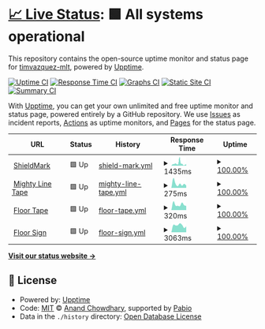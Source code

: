# [📈 Live Status](https://timvazquez-mlt.github.io/shieldmark-upptime): <!--live status--> **🟩 All systems operational**

This repository contains the open-source uptime monitor and status page for [timvazquez-mlt](https://timvazquez-mlt.github.io/shieldmark-upptime), powered by [Upptime](https://github.com/upptime/upptime).

[![Uptime CI](https://github.com/timvazquez-mlt/shieldmark-upptime/workflows/Uptime%20CI/badge.svg)](https://github.com/timvazquez-mlt/shieldmark-upptime/actions?query=workflow%3A%22Uptime+CI%22)
[![Response Time CI](https://github.com/timvazquez-mlt/shieldmark-upptime/workflows/Response%20Time%20CI/badge.svg)](https://github.com/timvazquez-mlt/shieldmark-upptime/actions?query=workflow%3A%22Response+Time+CI%22)
[![Graphs CI](https://github.com/timvazquez-mlt/shieldmark-upptime/workflows/Graphs%20CI/badge.svg)](https://github.com/timvazquez-mlt/shieldmark-upptime/actions?query=workflow%3A%22Graphs+CI%22)
[![Static Site CI](https://github.com/timvazquez-mlt/shieldmark-upptime/workflows/Static%20Site%20CI/badge.svg)](https://github.com/timvazquez-mlt/shieldmark-upptime/actions?query=workflow%3A%22Static+Site+CI%22)
[![Summary CI](https://github.com/timvazquez-mlt/shieldmark-upptime/workflows/Summary%20CI/badge.svg)](https://github.com/timvazquez-mlt/shieldmark-upptime/actions?query=workflow%3A%22Summary+CI%22)

With [Upptime](https://upptime.js.org), you can get your own unlimited and free uptime monitor and status page, powered entirely by a GitHub repository. We use [Issues](https://github.com/timvazquez-mlt/shieldmark-upptime/issues) as incident reports, [Actions](https://github.com/timvazquez-mlt/shieldmark-upptime/actions) as uptime monitors, and [Pages](https://timvazquez-mlt.github.io/shieldmark-upptime) for the status page.

<!--start: status pages-->
<!-- This summary is generated by Upptime (https://github.com/upptime/upptime) -->
<!-- Do not edit this manually, your changes will be overwritten -->
<!-- prettier-ignore -->
| URL | Status | History | Response Time | Uptime |
| --- | ------ | ------- | ------------- | ------ |
| <img alt="" src="https://icons.duckduckgo.com/ip3/shieldmark.us.ico" height="13"> [ShieldMark](https://shieldmark.us/wp-admin/) | 🟩 Up | [shield-mark.yml](https://github.com/timvazquez-mlt/shieldmark-upptime/commits/HEAD/history/shield-mark.yml) | <details><summary><img alt="Response time graph" src="./graphs/shield-mark/response-time-week.png" height="20"> 1435ms</summary><br><a href="https://timvazquez-mlt.github.io/shieldmark-upptime/history/shield-mark"><img alt="Response time 1177" src="https://img.shields.io/endpoint?url=https%3A%2F%2Fraw.githubusercontent.com%2Ftimvazquez-mlt%2Fshieldmark-upptime%2FHEAD%2Fapi%2Fshield-mark%2Fresponse-time.json"></a><br><a href="https://timvazquez-mlt.github.io/shieldmark-upptime/history/shield-mark"><img alt="24-hour response time 558" src="https://img.shields.io/endpoint?url=https%3A%2F%2Fraw.githubusercontent.com%2Ftimvazquez-mlt%2Fshieldmark-upptime%2FHEAD%2Fapi%2Fshield-mark%2Fresponse-time-day.json"></a><br><a href="https://timvazquez-mlt.github.io/shieldmark-upptime/history/shield-mark"><img alt="7-day response time 1435" src="https://img.shields.io/endpoint?url=https%3A%2F%2Fraw.githubusercontent.com%2Ftimvazquez-mlt%2Fshieldmark-upptime%2FHEAD%2Fapi%2Fshield-mark%2Fresponse-time-week.json"></a><br><a href="https://timvazquez-mlt.github.io/shieldmark-upptime/history/shield-mark"><img alt="30-day response time 1699" src="https://img.shields.io/endpoint?url=https%3A%2F%2Fraw.githubusercontent.com%2Ftimvazquez-mlt%2Fshieldmark-upptime%2FHEAD%2Fapi%2Fshield-mark%2Fresponse-time-month.json"></a><br><a href="https://timvazquez-mlt.github.io/shieldmark-upptime/history/shield-mark"><img alt="1-year response time 1177" src="https://img.shields.io/endpoint?url=https%3A%2F%2Fraw.githubusercontent.com%2Ftimvazquez-mlt%2Fshieldmark-upptime%2FHEAD%2Fapi%2Fshield-mark%2Fresponse-time-year.json"></a></details> | <details><summary><a href="https://timvazquez-mlt.github.io/shieldmark-upptime/history/shield-mark">100.00%</a></summary><a href="https://timvazquez-mlt.github.io/shieldmark-upptime/history/shield-mark"><img alt="All-time uptime 91.57%" src="https://img.shields.io/endpoint?url=https%3A%2F%2Fraw.githubusercontent.com%2Ftimvazquez-mlt%2Fshieldmark-upptime%2FHEAD%2Fapi%2Fshield-mark%2Fuptime.json"></a><br><a href="https://timvazquez-mlt.github.io/shieldmark-upptime/history/shield-mark"><img alt="24-hour uptime 100.00%" src="https://img.shields.io/endpoint?url=https%3A%2F%2Fraw.githubusercontent.com%2Ftimvazquez-mlt%2Fshieldmark-upptime%2FHEAD%2Fapi%2Fshield-mark%2Fuptime-day.json"></a><br><a href="https://timvazquez-mlt.github.io/shieldmark-upptime/history/shield-mark"><img alt="7-day uptime 100.00%" src="https://img.shields.io/endpoint?url=https%3A%2F%2Fraw.githubusercontent.com%2Ftimvazquez-mlt%2Fshieldmark-upptime%2FHEAD%2Fapi%2Fshield-mark%2Fuptime-week.json"></a><br><a href="https://timvazquez-mlt.github.io/shieldmark-upptime/history/shield-mark"><img alt="30-day uptime 100.00%" src="https://img.shields.io/endpoint?url=https%3A%2F%2Fraw.githubusercontent.com%2Ftimvazquez-mlt%2Fshieldmark-upptime%2FHEAD%2Fapi%2Fshield-mark%2Fuptime-month.json"></a><br><a href="https://timvazquez-mlt.github.io/shieldmark-upptime/history/shield-mark"><img alt="1-year uptime 91.57%" src="https://img.shields.io/endpoint?url=https%3A%2F%2Fraw.githubusercontent.com%2Ftimvazquez-mlt%2Fshieldmark-upptime%2FHEAD%2Fapi%2Fshield-mark%2Fuptime-year.json"></a></details>
| <img alt="" src="https://icons.duckduckgo.com/ip3/mightylinetape.com.ico" height="13"> [Mighty Line Tape](https://mightylinetape.com/) | 🟩 Up | [mighty-line-tape.yml](https://github.com/timvazquez-mlt/shieldmark-upptime/commits/HEAD/history/mighty-line-tape.yml) | <details><summary><img alt="Response time graph" src="./graphs/mighty-line-tape/response-time-week.png" height="20"> 275ms</summary><br><a href="https://timvazquez-mlt.github.io/shieldmark-upptime/history/mighty-line-tape"><img alt="Response time 278" src="https://img.shields.io/endpoint?url=https%3A%2F%2Fraw.githubusercontent.com%2Ftimvazquez-mlt%2Fshieldmark-upptime%2FHEAD%2Fapi%2Fmighty-line-tape%2Fresponse-time.json"></a><br><a href="https://timvazquez-mlt.github.io/shieldmark-upptime/history/mighty-line-tape"><img alt="24-hour response time 156" src="https://img.shields.io/endpoint?url=https%3A%2F%2Fraw.githubusercontent.com%2Ftimvazquez-mlt%2Fshieldmark-upptime%2FHEAD%2Fapi%2Fmighty-line-tape%2Fresponse-time-day.json"></a><br><a href="https://timvazquez-mlt.github.io/shieldmark-upptime/history/mighty-line-tape"><img alt="7-day response time 275" src="https://img.shields.io/endpoint?url=https%3A%2F%2Fraw.githubusercontent.com%2Ftimvazquez-mlt%2Fshieldmark-upptime%2FHEAD%2Fapi%2Fmighty-line-tape%2Fresponse-time-week.json"></a><br><a href="https://timvazquez-mlt.github.io/shieldmark-upptime/history/mighty-line-tape"><img alt="30-day response time 306" src="https://img.shields.io/endpoint?url=https%3A%2F%2Fraw.githubusercontent.com%2Ftimvazquez-mlt%2Fshieldmark-upptime%2FHEAD%2Fapi%2Fmighty-line-tape%2Fresponse-time-month.json"></a><br><a href="https://timvazquez-mlt.github.io/shieldmark-upptime/history/mighty-line-tape"><img alt="1-year response time 278" src="https://img.shields.io/endpoint?url=https%3A%2F%2Fraw.githubusercontent.com%2Ftimvazquez-mlt%2Fshieldmark-upptime%2FHEAD%2Fapi%2Fmighty-line-tape%2Fresponse-time-year.json"></a></details> | <details><summary><a href="https://timvazquez-mlt.github.io/shieldmark-upptime/history/mighty-line-tape">100.00%</a></summary><a href="https://timvazquez-mlt.github.io/shieldmark-upptime/history/mighty-line-tape"><img alt="All-time uptime 100.00%" src="https://img.shields.io/endpoint?url=https%3A%2F%2Fraw.githubusercontent.com%2Ftimvazquez-mlt%2Fshieldmark-upptime%2FHEAD%2Fapi%2Fmighty-line-tape%2Fuptime.json"></a><br><a href="https://timvazquez-mlt.github.io/shieldmark-upptime/history/mighty-line-tape"><img alt="24-hour uptime 100.00%" src="https://img.shields.io/endpoint?url=https%3A%2F%2Fraw.githubusercontent.com%2Ftimvazquez-mlt%2Fshieldmark-upptime%2FHEAD%2Fapi%2Fmighty-line-tape%2Fuptime-day.json"></a><br><a href="https://timvazquez-mlt.github.io/shieldmark-upptime/history/mighty-line-tape"><img alt="7-day uptime 100.00%" src="https://img.shields.io/endpoint?url=https%3A%2F%2Fraw.githubusercontent.com%2Ftimvazquez-mlt%2Fshieldmark-upptime%2FHEAD%2Fapi%2Fmighty-line-tape%2Fuptime-week.json"></a><br><a href="https://timvazquez-mlt.github.io/shieldmark-upptime/history/mighty-line-tape"><img alt="30-day uptime 100.00%" src="https://img.shields.io/endpoint?url=https%3A%2F%2Fraw.githubusercontent.com%2Ftimvazquez-mlt%2Fshieldmark-upptime%2FHEAD%2Fapi%2Fmighty-line-tape%2Fuptime-month.json"></a><br><a href="https://timvazquez-mlt.github.io/shieldmark-upptime/history/mighty-line-tape"><img alt="1-year uptime 100.00%" src="https://img.shields.io/endpoint?url=https%3A%2F%2Fraw.githubusercontent.com%2Ftimvazquez-mlt%2Fshieldmark-upptime%2FHEAD%2Fapi%2Fmighty-line-tape%2Fuptime-year.json"></a></details>
| <img alt="" src="https://icons.duckduckgo.com/ip3/floortape.com.ico" height="13"> [Floor Tape](https://floortape.com/) | 🟩 Up | [floor-tape.yml](https://github.com/timvazquez-mlt/shieldmark-upptime/commits/HEAD/history/floor-tape.yml) | <details><summary><img alt="Response time graph" src="./graphs/floor-tape/response-time-week.png" height="20"> 320ms</summary><br><a href="https://timvazquez-mlt.github.io/shieldmark-upptime/history/floor-tape"><img alt="Response time 349" src="https://img.shields.io/endpoint?url=https%3A%2F%2Fraw.githubusercontent.com%2Ftimvazquez-mlt%2Fshieldmark-upptime%2FHEAD%2Fapi%2Ffloor-tape%2Fresponse-time.json"></a><br><a href="https://timvazquez-mlt.github.io/shieldmark-upptime/history/floor-tape"><img alt="24-hour response time 243" src="https://img.shields.io/endpoint?url=https%3A%2F%2Fraw.githubusercontent.com%2Ftimvazquez-mlt%2Fshieldmark-upptime%2FHEAD%2Fapi%2Ffloor-tape%2Fresponse-time-day.json"></a><br><a href="https://timvazquez-mlt.github.io/shieldmark-upptime/history/floor-tape"><img alt="7-day response time 320" src="https://img.shields.io/endpoint?url=https%3A%2F%2Fraw.githubusercontent.com%2Ftimvazquez-mlt%2Fshieldmark-upptime%2FHEAD%2Fapi%2Ffloor-tape%2Fresponse-time-week.json"></a><br><a href="https://timvazquez-mlt.github.io/shieldmark-upptime/history/floor-tape"><img alt="30-day response time 314" src="https://img.shields.io/endpoint?url=https%3A%2F%2Fraw.githubusercontent.com%2Ftimvazquez-mlt%2Fshieldmark-upptime%2FHEAD%2Fapi%2Ffloor-tape%2Fresponse-time-month.json"></a><br><a href="https://timvazquez-mlt.github.io/shieldmark-upptime/history/floor-tape"><img alt="1-year response time 349" src="https://img.shields.io/endpoint?url=https%3A%2F%2Fraw.githubusercontent.com%2Ftimvazquez-mlt%2Fshieldmark-upptime%2FHEAD%2Fapi%2Ffloor-tape%2Fresponse-time-year.json"></a></details> | <details><summary><a href="https://timvazquez-mlt.github.io/shieldmark-upptime/history/floor-tape">100.00%</a></summary><a href="https://timvazquez-mlt.github.io/shieldmark-upptime/history/floor-tape"><img alt="All-time uptime 100.00%" src="https://img.shields.io/endpoint?url=https%3A%2F%2Fraw.githubusercontent.com%2Ftimvazquez-mlt%2Fshieldmark-upptime%2FHEAD%2Fapi%2Ffloor-tape%2Fuptime.json"></a><br><a href="https://timvazquez-mlt.github.io/shieldmark-upptime/history/floor-tape"><img alt="24-hour uptime 100.00%" src="https://img.shields.io/endpoint?url=https%3A%2F%2Fraw.githubusercontent.com%2Ftimvazquez-mlt%2Fshieldmark-upptime%2FHEAD%2Fapi%2Ffloor-tape%2Fuptime-day.json"></a><br><a href="https://timvazquez-mlt.github.io/shieldmark-upptime/history/floor-tape"><img alt="7-day uptime 100.00%" src="https://img.shields.io/endpoint?url=https%3A%2F%2Fraw.githubusercontent.com%2Ftimvazquez-mlt%2Fshieldmark-upptime%2FHEAD%2Fapi%2Ffloor-tape%2Fuptime-week.json"></a><br><a href="https://timvazquez-mlt.github.io/shieldmark-upptime/history/floor-tape"><img alt="30-day uptime 100.00%" src="https://img.shields.io/endpoint?url=https%3A%2F%2Fraw.githubusercontent.com%2Ftimvazquez-mlt%2Fshieldmark-upptime%2FHEAD%2Fapi%2Ffloor-tape%2Fuptime-month.json"></a><br><a href="https://timvazquez-mlt.github.io/shieldmark-upptime/history/floor-tape"><img alt="1-year uptime 100.00%" src="https://img.shields.io/endpoint?url=https%3A%2F%2Fraw.githubusercontent.com%2Ftimvazquez-mlt%2Fshieldmark-upptime%2FHEAD%2Fapi%2Ffloor-tape%2Fuptime-year.json"></a></details>
| <img alt="" src="https://icons.duckduckgo.com/ip3/floorsign.com.ico" height="13"> [Floor Sign](https://floorsign.com/) | 🟩 Up | [floor-sign.yml](https://github.com/timvazquez-mlt/shieldmark-upptime/commits/HEAD/history/floor-sign.yml) | <details><summary><img alt="Response time graph" src="./graphs/floor-sign/response-time-week.png" height="20"> 3063ms</summary><br><a href="https://timvazquez-mlt.github.io/shieldmark-upptime/history/floor-sign"><img alt="Response time 2421" src="https://img.shields.io/endpoint?url=https%3A%2F%2Fraw.githubusercontent.com%2Ftimvazquez-mlt%2Fshieldmark-upptime%2FHEAD%2Fapi%2Ffloor-sign%2Fresponse-time.json"></a><br><a href="https://timvazquez-mlt.github.io/shieldmark-upptime/history/floor-sign"><img alt="24-hour response time 2596" src="https://img.shields.io/endpoint?url=https%3A%2F%2Fraw.githubusercontent.com%2Ftimvazquez-mlt%2Fshieldmark-upptime%2FHEAD%2Fapi%2Ffloor-sign%2Fresponse-time-day.json"></a><br><a href="https://timvazquez-mlt.github.io/shieldmark-upptime/history/floor-sign"><img alt="7-day response time 3063" src="https://img.shields.io/endpoint?url=https%3A%2F%2Fraw.githubusercontent.com%2Ftimvazquez-mlt%2Fshieldmark-upptime%2FHEAD%2Fapi%2Ffloor-sign%2Fresponse-time-week.json"></a><br><a href="https://timvazquez-mlt.github.io/shieldmark-upptime/history/floor-sign"><img alt="30-day response time 2839" src="https://img.shields.io/endpoint?url=https%3A%2F%2Fraw.githubusercontent.com%2Ftimvazquez-mlt%2Fshieldmark-upptime%2FHEAD%2Fapi%2Ffloor-sign%2Fresponse-time-month.json"></a><br><a href="https://timvazquez-mlt.github.io/shieldmark-upptime/history/floor-sign"><img alt="1-year response time 2421" src="https://img.shields.io/endpoint?url=https%3A%2F%2Fraw.githubusercontent.com%2Ftimvazquez-mlt%2Fshieldmark-upptime%2FHEAD%2Fapi%2Ffloor-sign%2Fresponse-time-year.json"></a></details> | <details><summary><a href="https://timvazquez-mlt.github.io/shieldmark-upptime/history/floor-sign">100.00%</a></summary><a href="https://timvazquez-mlt.github.io/shieldmark-upptime/history/floor-sign"><img alt="All-time uptime 100.00%" src="https://img.shields.io/endpoint?url=https%3A%2F%2Fraw.githubusercontent.com%2Ftimvazquez-mlt%2Fshieldmark-upptime%2FHEAD%2Fapi%2Ffloor-sign%2Fuptime.json"></a><br><a href="https://timvazquez-mlt.github.io/shieldmark-upptime/history/floor-sign"><img alt="24-hour uptime 100.00%" src="https://img.shields.io/endpoint?url=https%3A%2F%2Fraw.githubusercontent.com%2Ftimvazquez-mlt%2Fshieldmark-upptime%2FHEAD%2Fapi%2Ffloor-sign%2Fuptime-day.json"></a><br><a href="https://timvazquez-mlt.github.io/shieldmark-upptime/history/floor-sign"><img alt="7-day uptime 100.00%" src="https://img.shields.io/endpoint?url=https%3A%2F%2Fraw.githubusercontent.com%2Ftimvazquez-mlt%2Fshieldmark-upptime%2FHEAD%2Fapi%2Ffloor-sign%2Fuptime-week.json"></a><br><a href="https://timvazquez-mlt.github.io/shieldmark-upptime/history/floor-sign"><img alt="30-day uptime 100.00%" src="https://img.shields.io/endpoint?url=https%3A%2F%2Fraw.githubusercontent.com%2Ftimvazquez-mlt%2Fshieldmark-upptime%2FHEAD%2Fapi%2Ffloor-sign%2Fuptime-month.json"></a><br><a href="https://timvazquez-mlt.github.io/shieldmark-upptime/history/floor-sign"><img alt="1-year uptime 100.00%" src="https://img.shields.io/endpoint?url=https%3A%2F%2Fraw.githubusercontent.com%2Ftimvazquez-mlt%2Fshieldmark-upptime%2FHEAD%2Fapi%2Ffloor-sign%2Fuptime-year.json"></a></details>

<!--end: status pages-->

[**Visit our status website →**](https://timvazquez-mlt.github.io/shieldmark-upptime)

## 📄 License

- Powered by: [Upptime](https://github.com/upptime/upptime)
- Code: [MIT](./LICENSE) © [Anand Chowdhary](https://anandchowdhary.com), supported by [Pabio](https://pabio.com)
- Data in the `./history` directory: [Open Database License](https://opendatacommons.org/licenses/odbl/1-0/)
